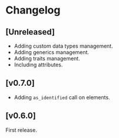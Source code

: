 
# Changelog

## [Unreleased]

- Adding custom data types management.
- Adding generics management.
- Adding traits management.
- Including attributes.

## [v0.7.0]

- Adding `as_identified` call on elements.

## [v0.6.0]

First release.
